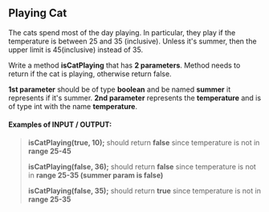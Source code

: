 ## Playing Cat

The cats spend most of the day playing. In particular, they play if the 
temperature is between 25 and 35 (inclusive). Unless it's summer, then the upper limit is 45(inclusive) instead of 35.

Write a method **isCatPlaying** that has **2 parameters**. Method needs to return 
if the cat is playing, otherwise return false.

**1st parameter** should be of type **boolean** and be named **summer** it represents if it's summer.
**2nd parameter** represents the **temperature** and is of type int with the name **temperature**.

#### Examples of INPUT / OUTPUT:
> **isCatPlaying(true, 10);** should return **false** since temperature is not in **range 25-45**
> 
> **isCatPlaying(false, 36);** should return **false** since temperature is not in **range 25-35 (summer param is false)**
> 
> **isCatPlaying(false, 35);** should return **true** since temperature is not in **range 25-35**